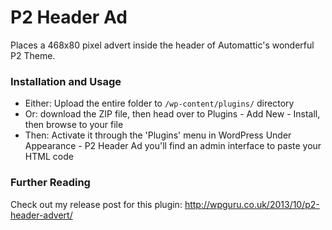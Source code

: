 ﻿P2 Header Ad==============Places a 468x80 pixel advert inside the header of Automattic's wonderful P2 Theme.### Installation and Usage- Either: Upload the entire folder to `/wp-content/plugins/` directory- Or: download the ZIP file, then head over to Plugins - Add New - Install, then browse to your file- Then: Activate it through the 'Plugins' menu in WordPressUnder Appearance - P2 Header Ad you'll find an admin interface to paste your HTML code### Further ReadingCheck out my release post for this plugin: http://wpguru.co.uk/2013/10/p2-header-advert/